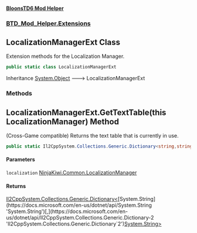 #### [BloonsTD6 Mod Helper](index.md 'index')
### [BTD_Mod_Helper.Extensions](index.md#BTD_Mod_Helper.Extensions 'BTD_Mod_Helper.Extensions')

## LocalizationManagerExt Class

Extension methods for the Localization Manager.

```csharp
public static class LocalizationManagerExt
```

Inheritance [System.Object](https://docs.microsoft.com/en-us/dotnet/api/System.Object 'System.Object') &#129106; LocalizationManagerExt
### Methods

<a name='BTD_Mod_Helper.Extensions.LocalizationManagerExt.GetTextTable(thisNinjaKiwi.Common.LocalizationManager)'></a>

## LocalizationManagerExt.GetTextTable(this LocalizationManager) Method

(Cross-Game compatible) Returns the text table that is currently in use.

```csharp
public static Il2CppSystem.Collections.Generic.Dictionary<string,string> GetTextTable(this NinjaKiwi.Common.LocalizationManager localization);
```
#### Parameters

<a name='BTD_Mod_Helper.Extensions.LocalizationManagerExt.GetTextTable(thisNinjaKiwi.Common.LocalizationManager).localization'></a>

`localization` [NinjaKiwi.Common.LocalizationManager](https://docs.microsoft.com/en-us/dotnet/api/NinjaKiwi.Common.LocalizationManager 'NinjaKiwi.Common.LocalizationManager')

#### Returns
[Il2CppSystem.Collections.Generic.Dictionary&lt;](https://docs.microsoft.com/en-us/dotnet/api/Il2CppSystem.Collections.Generic.Dictionary-2 'Il2CppSystem.Collections.Generic.Dictionary`2')[System.String](https://docs.microsoft.com/en-us/dotnet/api/System.String 'System.String')[,](https://docs.microsoft.com/en-us/dotnet/api/Il2CppSystem.Collections.Generic.Dictionary-2 'Il2CppSystem.Collections.Generic.Dictionary`2')[System.String](https://docs.microsoft.com/en-us/dotnet/api/System.String 'System.String')[&gt;](https://docs.microsoft.com/en-us/dotnet/api/Il2CppSystem.Collections.Generic.Dictionary-2 'Il2CppSystem.Collections.Generic.Dictionary`2')